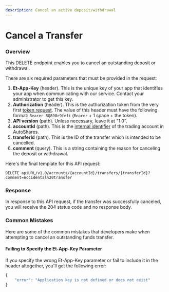 ```yaml
---
description: Cancel an active deposit/withdrawal
---
```


# Cancel a Transfer

### Overview

This DELETE endpoint enables you to cancel an outstanding deposit or withdrawal.

There are six required parameters that must be provided in the request:

1. **Et-App-Key** (header). This is the unique key of your app that identifies your app when communicating with our service. Contact your administrator to get this key.
2. **Authorization** (header). This is the authorization token from the very first [token request](../authentication/). The value of this header must have the following format: `Bearer BQ898r9fefi` (`Bearer` + 1 space + the token).
3. **API version** (path). Unless necessary, leave it at "1.0".&#x20;
4. **accountId** (path). This is the [internal identifier](../user-accounts/list-users-accounts.md) of the trading account in AutoShares.
5. **transferId** (path). This is the ID of the transfer which is intended to be cancelled.&#x20;
6. **comment** (query). This is a string containing the reason for canceling the deposit or withdrawal.

Here's the final template for this API request:

```
DELETE apiURL/v1.0/accounts/{accountId}/transfers/{transferId}?comment=Accidental%20transfer
```

### Response

In response to this API request, if the transfer was successfully canceled, you will receive the 204 status code and no response body.

### Common Mistakes

Here are some of the common mistakes that developers make when attempting to cancel an outstanding funds transfer.

#### Failing to Specify the Et-App-Key Parameter

If you specify the wrong Et-App-Key parameter or fail to include it in the header altogether, you'll get the following error:

```javascript
{
    "error": "Application key is not defined or does not exist"
}
```
